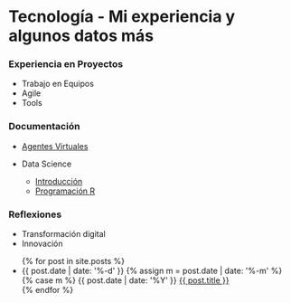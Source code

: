 # Tecnología  - Mi experiencia y algunos datos más


### Experiencia en Proyectos
- Trabajo en Equipos
- Agile
- Tools

### Documentación

- [Agentes Virtuales](https://github.com/Mpozoc/Documentos/tree/master/Agentes%20Inteligentes)
- Data Science

  - [Introducción](https://github.com/Mpozoc/Tecnologia/blob/master/Intro_Datascience.md)  
  - [Programación R](https://github.com/Mpozoc/Tecnologia/tree/master/Programación_R)


### Reflexiones
- Transformación digital
- Innovación

<ul>
  {% for post in site.posts %}
    <li>
        {{  post.date | date: '%-d' }} 
            {% assign m = post.date | date: '%-m' %}
            {% case m %}              
            {{  post.date | date: '%Y' }}
      <a href="{{ post.url }}">{{ post.title }}</a>
    </li>
  {% endfor %}
</ul>






